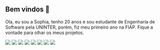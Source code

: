 ## Bem vindos 👋
Ola, eu sou a Sophia, tenho 20 anos e sou estudante de Engenharia de Software pela UNINTER, porém, fiz meu primeiro ano na FIAP. Fique a vontade para olhar os meus projetos.

<div>
  <a><img src="https://img.shields.io/badge/Python-14354C?style=for-the-badge&logo=python&logoColor=white"></a>
  <a><img src="https://img.shields.io/badge/JavaScript-323330?style=for-the-badge&logo=javascript&logoColor=F7DF1E"></a>
  <a><img src="	https://img.shields.io/badge/.NET-5C2D91?style=for-the-badge&logo=.net&logoColor=white"></a>
  <a><img src="	https://img.shields.io/badge/CSS-239120?&style=for-the-badge&logo=css3&logoColor=white"></a>
  <a><img src="	https://img.shields.io/badge/HTML5-E34F26?style=for-the-badge&logo=html5&logoColor=white"></a>
  <a><img src="https://img.shields.io/badge/Bootstrap-563D7C?style=for-the-badge&logo=bootstrap&logoColor=white"></a>
  <a><img src="https://img.shields.io/badge/MySQL-00000F?style=for-the-badge&logo=mysql&logoColor=white"></a>
   <a><img src="https://img.shields.io/badge/Microsoft_SQL_Server-CC2927?style=for-the-badge&logo=microsoft-sql-server&logoColor=white"></a>
  
</div>

<!--
**SophiaNCM/SophiaNCM** is a ✨ _special_ ✨ repository because its `README.md` (this file) appears on your GitHub profile.
